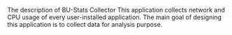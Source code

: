 The description of BU-Stats Collector
This application collects network and CPU usage of every user-installed application. The main goal of designing this application is to collect data for analysis purpose.